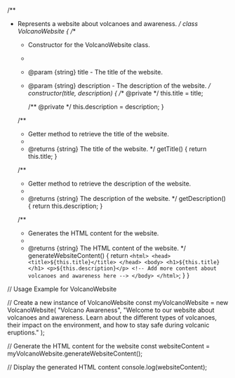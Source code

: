 /**
 * Represents a website about volcanoes and awareness.
 */
class VolcanoWebsite {
    /**
     * Constructor for the VolcanoWebsite class.
     *
     * @param {string} title - The title of the website.
     * @param {string} description - The description of the website.
     */
    constructor(title, description) {
        /** @private */
        this.title = title;

        /** @private */
        this.description = description;
    }

    /**
     * Getter method to retrieve the title of the website.
     *
     * @returns {string} The title of the website.
     */
    getTitle() {
        return this.title;
    }

    /**
     * Getter method to retrieve the description of the website.
     *
     * @returns {string} The description of the website.
     */
    getDescription() {
        return this.description;
    }

    /**
     * Generates the HTML content for the website.
     *
     * @returns {string} The HTML content of the website.
     */
    generateWebsiteContent() {
        return `
            <html>
                <head>
                    <title>${this.title}</title>
                </head>
                <body>
                    <h1>${this.title}</h1>
                    <p>${this.description}</p>
                    <!-- Add more content about volcanoes and awareness here -->
                </body>
            </html>
        `;
    }
}

// Usage Example for VolcanoWebsite

// Create a new instance of VolcanoWebsite
const myVolcanoWebsite = new VolcanoWebsite(
    "Volcano Awareness",
    "Welcome to our website about volcanoes and awareness. Learn about the different types of volcanoes, their impact on the environment, and how to stay safe during volcanic eruptions."
);

// Generate the HTML content for the website
const websiteContent = myVolcanoWebsite.generateWebsiteContent();

// Display the generated HTML content
console.log(websiteContent);
